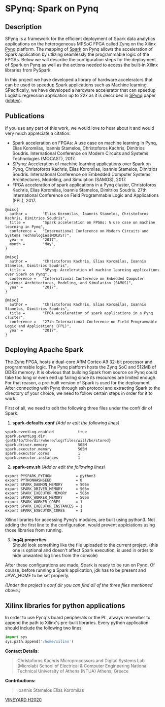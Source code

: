 # SPynq: Spark on Pynq

## Description

SPynq is a framework for the efficient deployment of Spark data analytics applications on the heterogeneous MPSoC FPGA called Zynq on the Xilinx [Pynq](http://www.pynq.io/) platform. The mapping of [Spark](http://spark.apache.org/) on Pynq allows the acceleration of Spark application by utlizing seamlessly the programmable logic of the FPGAs. Below we will describe the configuration steps for the deployment of Spark on Pynq as well as the actions needed to access the built-in Xilinx libraries from PySpark.

In this project we have developed a library of hardware accelerators that can be used to speedup Spark applications such as Machine learning. SPecifically, we have developed a hardware accelerator that can speedup Logistic regression application up to 22x as it is described in [SPynq](http://vineyard-h2020.eu/download.php?f=81&lang=en&key=6453050166fa5731bfbd16364f5fe97d) paper ([bibtex](http://kachris.weebly.com/uploads/1/3/6/6/13662069/spynq_bibtex.txt)).

## Publications

If you use any part of this work, we would love to hear about it and would very much appreciate a citation:

* Spark acceleration on FPGAs: A use case on machine learning in Pynq, Elias Koromilas, Ioannis Stamelos, Christoforos Kachris, Dimitrios Soudris. International Conference on Modern Circuits and Systems Technologies (MOCAST), 2017.
* SPynq: Acceleration of machine learning applications over Spark on Pynq, Christoforos Kachris, Elias Koromilas, Ioannis Stamelos, Dimitrios Soudris. International Conference on Embedded Computer Systems: Architectures, Modeling, and Simulation (SAMOS), 2017.
* FPGA acceleration of spark applications in a Pynq cluster, Christoforos Kachris, Elias Koromilas, Ioannis Stamelos, Dimitrios Soudris. 27th International Conference on Field Programmable Logic and Applications (FPL), 2017.

```
@misc{
  author =       "Elias Koromilas, Ioannis Stamelos, Christoforos Kachris, Dimitrios Soudris",
  title =        "Spark acceleration on FPGAs: A use case on machine learning in Pynq",
  conference =   "International Conference on Modern Circuits and Systems Technologies(MOCAST)",
  year =         "2017",
  month =        "May",
}

@misc{
  author =       "Christoforos Kachris, Elias Koromilas, Ioannis Stamelos, Dimitrios Soudris",
  title =        "SPynq: Acceleration of machine learning applications over Spark on Pynq",
  conference =   "International Conference on Embedded Computer Systems: Architectures, Modeling, and Simulation (SAMOS)",
  year =         "2017",
}

@misc{
  author =       "Christoforos Kachris, Elias Koromilas, Ioannis Stamelos, Dimitrios Soudris",
  title =        "FPGA acceleration of spark applications in a Pynq cluster",
  conference =   "27th International Conference on Field Programmable Logic and Applications (FPL)",
  year =         "2017",
}
```


## Deploying Apache Spark

The Zynq FPGA, hosts a dual-core ARM Cortex-A9 32-bit processor and programmable logic. The Pynq platform hosts the Zynq SoC and 512MB of DDR3 memory. It is obvious that building Spark from source on Pynq could take too long or even end up failing since its resources are limited enough. For that reason, a pre-built version of Spark is used for the deployment. After connecting with Pynq through ssh protocol and extracting Spark to the directory of your choice, we need to follow certain steps in order for it to work.

First of all, we need to edit the following three files under the conf/ dir of Spark. 

1. **spark-defaults.conf**  _(Add or edit the following lines)_

  ```shell
  spark.eventLog.enabled           true  
  spark.eventLog.dir               {path/to/the/dir/where/log/files/will/be/stored}  
  spark.driver.memory              505M  
  spark.executor.memory            505M 
  spark.executor.cores             1
  spark.executor.instances         1
  ```
  
2. **spark-env.sh**  _(Add or edit the following lines)_  

  ```shell
  export PYSPARK_PYTHON           = python3
  export PYTHONHASHSEED           = 0
  export SPARK_DAEMON_MEMORY      = 505m
  export SPARK_DRIVER_MEMORY      = 505m
  export SPARK_EXECUTOR_MEMORY    = 505m
  export SPARK_WORKER_MEMORY      = 505m
  export SPARK_WORKER_CORES       = 1
  export SPARK_EXECUTOR_INSTANCES = 1
  export SPARK_EXECUTOR_CORES     = 1
 
  ```
  
  Xilinx libraries for accessing Pynq's modules, are built using python3. Not adding the first line to the configuration, would prevent applciations using those libraries from running.

3. **log4j.properties**  
Should look something like the file uploaded to the current project. (this one is optional and doesn't affect Spark execution, is used in order to hide unwanted log lines from the console)

After these configurations are made, Spark is ready to be run on Pynq. Of course, before running a Spark application, jdk has to be present and JAVA_HOME to be set properly.

 _(Under the project's conf dir you can find all of the three files mentioned above.)_
 
## Xilinx libraries for python applications
In order to use Pynq's board peripherals or the PL, always remember to append the path to Xilinx's pre-built libraries. Every python application should include the following two lines:
  ```python
  import sys
  sys.path.append('/home/xilinx')
  ```

**Contact Details:**
> Christoforos Kachris
Microprocessors and Digital Systems Lab (Microlab)
School of Electrical & Computer Engineering 
National Technical University of Athens (NTUA)
Athens, Greece

**Contributions:**
>Ioannis Stamelos
Elias Koromilas


[VINEYARD H2020](http://vineyard-h2020.eu)



